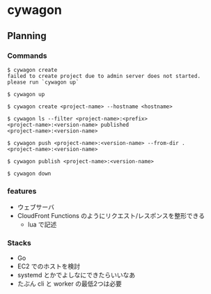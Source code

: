 # cywagon

## Planning
### Commands
```console
$ cywagon create
failed to create project due to admin server does not started.
please run `cywagon up`

$ cywagon up

$ cywagon create <project-name> --hostname <hostname>

$ cywagon ls --filter <project-name>:<prefix>
<project-name>:<version-name> published
<project-name>:<version-name>

$ cywagon push <project-name>:<version-name> --from-dir .
<project-name>:<version-name>

$ cywagon publish <project-name>:<version-name>

$ cywagon down
```

### features
- ウェブサーバ
- CloudFront Functions のようにリクエスト/レスポンスを整形できる
  - lua で記述

### Stacks
- Go
- EC2 でのホストを検討
- systemd とかでよしなにできたらいいなあ
- たぶん cli と worker の最低2つは必要
